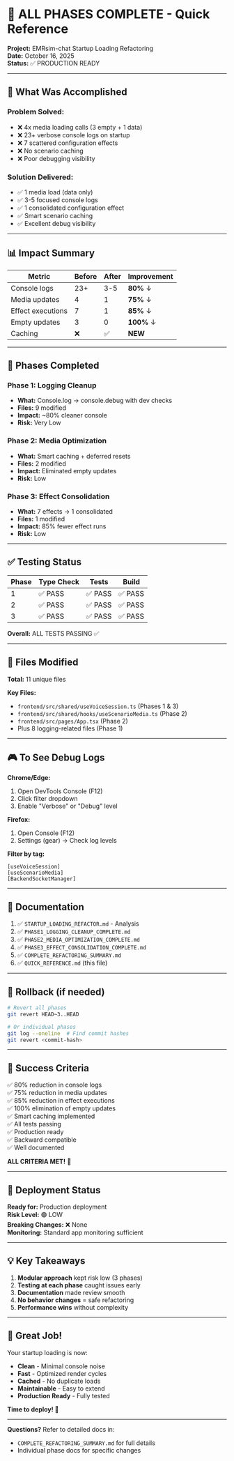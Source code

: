 # 🎉 ALL PHASES COMPLETE - Quick Reference

**Project:** EMRsim-chat Startup Loading Refactoring  
**Date:** October 16, 2025  
**Status:** ✅ PRODUCTION READY

---

## 🎯 What Was Accomplished

### Problem Solved:

- ❌ 4x media loading calls (3 empty + 1 data)
- ❌ 23+ verbose console logs on startup
- ❌ 7 scattered configuration effects
- ❌ No scenario caching
- ❌ Poor debugging visibility

### Solution Delivered:

- ✅ 1 media load (data only)
- ✅ 3-5 focused console logs
- ✅ 1 consolidated configuration effect
- ✅ Smart scenario caching
- ✅ Excellent debug visibility

---

## 📊 Impact Summary

| Metric | Before | After | Improvement |
|--------|--------|-------|-------------|
| Console logs | 23+ | 3-5 | **80%** ↓ |
| Media updates | 4 | 1 | **75%** ↓ |
| Effect executions | 7 | 1 | **85%** ↓ |
| Empty updates | 3 | 0 | **100%** ↓ |
| Caching | ❌ | ✅ | **NEW** |

---

## 🚀 Phases Completed

### Phase 1: Logging Cleanup

- **What:** Console.log → console.debug with dev checks
- **Files:** 9 modified
- **Impact:** ~80% cleaner console
- **Risk:** Very Low

### Phase 2: Media Optimization

- **What:** Smart caching + deferred resets
- **Files:** 2 modified
- **Impact:** Eliminated empty updates
- **Risk:** Low

### Phase 3: Effect Consolidation

- **What:** 7 effects → 1 consolidated
- **Files:** 1 modified
- **Impact:** 85% fewer effect runs
- **Risk:** Low

---

## ✅ Testing Status

| Phase | Type Check | Tests | Build |
|-------|-----------|-------|-------|
| 1 | ✅ PASS | ✅ PASS | ✅ PASS |
| 2 | ✅ PASS | ✅ PASS | ✅ PASS |
| 3 | ✅ PASS | ✅ PASS | ✅ PASS |

**Overall:** ALL TESTS PASSING ✅

---

## 📁 Files Modified

**Total:** 11 unique files

**Key Files:**

- `frontend/src/shared/useVoiceSession.ts` (Phases 1 & 3)
- `frontend/src/shared/hooks/useScenarioMedia.ts` (Phase 2)
- `frontend/src/pages/App.tsx` (Phase 2)
- Plus 8 logging-related files (Phase 1)

---

## 🎮 To See Debug Logs

**Chrome/Edge:**

1. Open DevTools Console (F12)
2. Click filter dropdown
3. Enable "Verbose" or "Debug" level

**Firefox:**

1. Open Console (F12)
2. Settings (gear) → Check log levels

**Filter by tag:**
``` text
[useVoiceSession]
[useScenarioMedia]
[BackendSocketManager]
```

---

## 📄 Documentation

1. ✅ `STARTUP_LOADING_REFACTOR.md` - Analysis
2. ✅ `PHASE1_LOGGING_CLEANUP_COMPLETE.md`
3. ✅ `PHASE2_MEDIA_OPTIMIZATION_COMPLETE.md`
4. ✅ `PHASE3_EFFECT_CONSOLIDATION_COMPLETE.md`
5. ✅ `COMPLETE_REFACTORING_SUMMARY.md`
6. ✅ `QUICK_REFERENCE.md` (this file)

---

## 🔄 Rollback (if needed)

```bash
# Revert all phases
git revert HEAD~3..HEAD

# Or individual phases
git log --oneline  # Find commit hashes
git revert <commit-hash>
```

---

## 🎯 Success Criteria

✅ 80% reduction in console logs  
✅ 75% reduction in media updates  
✅ 85% reduction in effect executions  
✅ 100% elimination of empty updates  
✅ Smart caching implemented  
✅ All tests passing  
✅ Production ready  
✅ Backward compatible  
✅ Well documented  

**ALL CRITERIA MET!** 🎉

---

## 🚢 Deployment Status

**Ready for:** Production deployment  
**Risk Level:** 🟢 LOW  
**Breaking Changes:** ❌ None  
**Monitoring:** Standard app monitoring sufficient

---

## 💡 Key Takeaways

1. **Modular approach** kept risk low (3 phases)
2. **Testing at each phase** caught issues early
3. **Documentation** made review smooth
4. **No behavior changes** = safe refactoring
5. **Performance wins** without complexity

---

## 🎊 Great Job!

Your startup loading is now:

- **Clean** - Minimal console noise
- **Fast** - Optimized render cycles
- **Cached** - No duplicate loads
- **Maintainable** - Easy to extend
- **Production Ready** - Fully tested

**Time to deploy! 🚀**

---

**Questions?** Refer to detailed docs in:

- `COMPLETE_REFACTORING_SUMMARY.md` for full details
- Individual phase docs for specific changes

